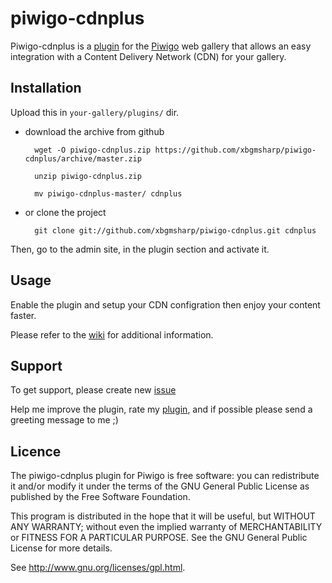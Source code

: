 piwigo-cdnplus
==============

Piwigo-cdnplus is a [plugin](http://piwigo.org/ext/extension_view.php?eid=788) for the [Piwigo](http://piwigo.org/) web gallery that allows an easy integration with a Content Delivery Network (CDN) for your gallery.

Installation
------------

Upload this in ``your-gallery/plugins/`` dir.

* download the archive from github

        wget -O piwigo-cdnplus.zip https://github.com/xbgmsharp/piwigo-cdnplus/archive/master.zip

        unzip piwigo-cdnplus.zip

        mv piwigo-cdnplus-master/ cdnplus

* or clone the project

        git clone git://github.com/xbgmsharp/piwigo-cdnplus.git cdnplus

Then, go to the admin site, in the plugin section and activate it.

Usage
-----

Enable the plugin and setup your CDN configration then enjoy your content faster.

Please refer to the [wiki](https://github.com/xbgmsharp/piwigo-cdnplus/wiki) for additional information.

Support
-----

To get support, please create new [issue](https://github.com/xbgmsharp/piwigo-cdnplus/issues)

Help me improve the plugin, rate my [plugin](http://piwigo.org/ext/extension_view.php?eid=788), and if possible please send a greeting message to me ;)

Licence
-------
The piwigo-cdnplus plugin for Piwigo is free software:  you can redistribute it
and/or  modify  it under  the  terms  of the  GNU  General  Public License  as
published by the Free Software Foundation.

This program  is distributed in the hope  that it will be  useful, but WITHOUT
ANY WARRANTY; without even the  implied warranty of MERCHANTABILITY or FITNESS
FOR A PARTICULAR PURPOSE. See the GNU General Public License for more details.

See <http://www.gnu.org/licenses/gpl.html>.

